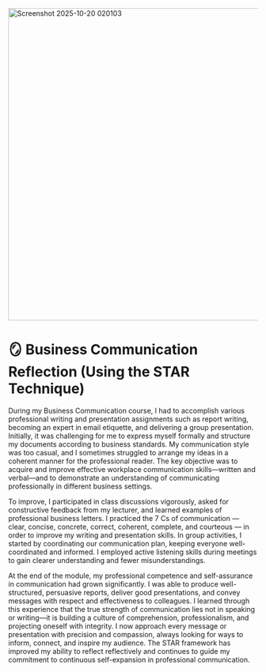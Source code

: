 <img width="1365" height="632" alt="Screenshot 2025-10-20 020103" src="https://github.com/user-attachments/assets/dfdc7fdc-19f4-45b9-b4a9-ee5bb5c8acb6" />

# 🪞 Business Communication Reflection (Using the STAR Technique)

During my Business Communication course, I had to accomplish various professional writing and presentation assignments such as report writing, becoming an expert in email etiquette, and delivering a group presentation. Initially, it was challenging for me to express myself formally and structure my documents according to business standards. My communication style was too casual, and I sometimes struggled to arrange my ideas in a coherent manner for the professional reader. The key objective was to acquire and improve effective workplace communication skills—written and verbal—and to demonstrate an understanding of communicating professionally in different business settings.

To improve, I participated in class discussions vigorously, asked for constructive feedback from my lecturer, and learned examples of professional business letters. I practiced the 7 Cs of communication — clear, concise, concrete, correct, coherent, complete, and courteous — in order to improve my writing and presentation skills. In group activities, I started by coordinating our communication plan, keeping everyone well-coordinated and informed. I employed active listening skills during meetings to gain clearer understanding and fewer misunderstandings.

At the end of the module, my professional competence and self-assurance in communication had grown significantly. I was able to produce well-structured, persuasive reports, deliver good presentations, and convey messages with respect and effectiveness to colleagues. I learned through this experience that the true strength of communication lies not in speaking or writing—it is building a culture of comprehension, professionalism, and projecting oneself with integrity. I now approach every message or presentation with precision and compassion, always looking for ways to inform, connect, and inspire my audience. The STAR framework has improved my ability to reflect reflectively and continues to guide my commitment to continuous self-expansion in professional communication.
